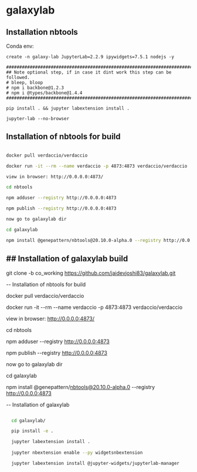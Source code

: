 
# galaxylab


## Installation nbtools

Conda env:

```
create -n galaxy-lab JupyterLab=2.2.9 ipywidgets=7.5.1 nodejs -y

########################################################################
## Note optional step, if in case it dint work this step can be followed. 
# bleep, bloop
# npm i backbone@1.2.3
# npm i @types/backbone@1.4.4
########################################################################

pip install . && jupyter labextension install .

jupyter-lab --no-browser

```

## Installation of nbtools for build 

```bash

docker pull verdaccio/verdaccio

docker run -it --rm --name verdaccio -p 4873:4873 verdaccio/verdaccio

view in browser: http://0.0.0.0:4873/

cd nbtools

npm adduser --registry http://0.0.0.0:4873

npm publish --registry http://0.0.0.0:4873

now go to galaxylab dir

cd galaxylab

npm install @genepattern/nbtools@20.10.0-alpha.0 --registry http://0.0.0.0:4873

```

## ## Installation of galaxylab build

git clone -b co_working https://github.com/jaidevjoshi83/galaxylab.git

-- Installation of nbtools for build


  docker pull verdaccio/verdaccio

  docker run -it --rm --name verdaccio -p 4873:4873 verdaccio/verdaccio

  view in browser: http://0.0.0.0:4873/

  cd nbtools

  npm adduser --registry http://0.0.0.0:4873

  npm publish --registry http://0.0.0.0:4873

  now go to galaxylab dir

  cd galaxylab

  npm install @genepattern/nbtools@20.10.0-alpha.0 --registry http://0.0.0.0:4873

-- Installation of galaxylab

```bash

  cd galaxylab/

  pip install -e .

  jupyter labextension install .
  
  jupyter nbextension enable --py widgetsnbextension

  jupyter labextension install @jupyter-widgets/jupyterlab-manager
  
  
